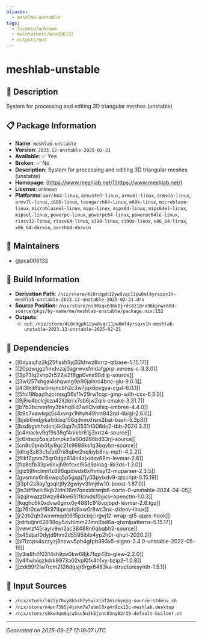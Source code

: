 ```yaml
---
aliases:
  - meshlab-unstable
tags:
  - license/unknown
  - maintainers/pca006132
  - outputs/out
---
```


# meshlab-unstable

## 📝 Description

System for processing and editing 3D triangular meshes (unstable)

## 📋 Package Information

- **Name**: `meshlab-unstable`
- **Version**: `2023.12-unstable-2025-02-21`
- **Available**: ✅ Yes
- **Broken**: ✅ No
- **Description**: System for processing and editing 3D triangular meshes (unstable)
- **Homepage**: [https://www.meshlab.net/](https://www.meshlab.net/)
- **License**: `unknown`
- **Platforms**: `aarch64-linux`, `armv5tel-linux`, `armv6l-linux`, `armv7a-linux`, `armv7l-linux`, `i686-linux`, `loongarch64-linux`, `m68k-linux`, `microblaze-linux`, `microblazeel-linux`, `mips-linux`, `mips64-linux`, `mips64el-linux`, `mipsel-linux`, `powerpc-linux`, `powerpc64-linux`, `powerpc64le-linux`, `riscv32-linux`, `riscv64-linux`, `s390-linux`, `s390x-linux`, `x86_64-linux`, `x86_64-darwin`, `aarch64-darwin`
## 👥 Maintainers

- @pca006132


## 🔧 Build Information

- **Derivation Path**: `/nix/store/4i0rdgph12yw8vqc11pw0ml4yrsqxv1h-meshlab-unstable-2023.12-unstable-2025-02-21.drv`
- **Source Position**: `/nix/store/ns30sqxb36k8jrds8z18rv96bpnwc60d-source/pkgs/by-name/me/meshlab-unstable/package.nix:152`
- **Outputs**:
  - `out`:  `/nix/store/4i0rdgph12yw8vqc11pw0ml4yrsqxv1h-meshlab-unstable-2023.12-unstable-2025-02-21`

## 🔗 Dependencies

- [[0dyaxjhz2kj25fissh5yj32khwz8crrz-qtbase-5.15.17]]
- [[20pzwggzfimdvzaj0agrwvxfmdafgprp-xerces-c-3.3.0]]
- [[3p73lq2xhp2r522si2f8gp0vns90dilp-source]]
- [[3wl257xhgal4shqwng9p90jalhrc4bnc-glu-9.0.3]]
- [[4i3lhj6fzw5nkjncbh2c3w7jqx8pvgya-cgal-6.0.1]]
- [[5fnl19ibazlhzcrmxg56s11v29rw1cqc-gmp-with-cxx-6.3.0]]
- [[9j8w4bcicjkza42lizkrrx7sb6jw2qik-cmake-3.31.7]]
- [[b7b3bcnnnfny3bkhq8id7wlil3vsihiq-embree-4.4.0]]
- [[b9c7xawkgq5s4xvrgx1hhyh49hm842qd-libigl-2.6.0]]
- [[bjsb6wdjykafnkixq156qdvmxhsm2bai-bash-5.3p3]]
- [[bxdbgshfsdcnj4k0qa7s3531rl008dc2-tbb-2020.3.3]]
- [[c4mackv9qf9s38gf4nikbr61jj3xrrz4-source]]
- [[c6rdspp5xsjzbmpkz5a60d286bd33rjl-source]]
- [[cn8c0pnb5fjy9gc21x9688ks1q3bqybn-source]]
- [[dhxj3z83c1sfzd7rii6qbw2nqlbyb8ns-mpfr-4.2.2]]
- [[fiikf2gnm75qr0dgz614n4zjxidsv68m-levmar-2.6]]
- [[fiz8qfb33px6cvjh9nfcxc9i5d9ainag-lib3ds-1.3.0]]
- [[giz9jlfnclmn1z896qpdwds6xfhmsyf2-muparser-2.3.5]]
- [[gvsmny6n8xwpq5p5gqaj7jy03pyixdv9-qtscript-5.15.19]]
- [[i3ph2z8ayfgsqlrj9y2gwiyv3fmj6w10-boost-1.87.0]]
- [[in3df9wlc6kjb2ldnl16m7qnxidcwqb6-corto-0-unstable-2024-04-05]]
- [[izqlrwazz0wzy84kw651fklmdsf0gicv-openctm-1.0.3]]
- [[kqghc6k0xdvw6gmx0y4881c918vpjbpd-levmar-2.6.tgz]]
- [[p76r0cwlf6k97ibprrpfd8xw0r8wc3nx-stdenv-linux]]
- [[r2db2qh3wxwmqd0615pzcixjcirgvj12-wrap-qt5-apps-hook]]
- [[rdrhdjnr6261l8qy5dvhlmm27mn8bd6a-qtxmlpatterns-5.15.17]]
- [[vwvrzf45rayiv9wi2ac38488n6qbqbh2-source]]
- [[x45sbaf0dyjd9hm2d5595lblb4yp2h0r-qhull-2020.2]]
- [[x7izcps4szzyzj8nzwv5ph4gfpb893x5-eigen-3.4.0-unstable-2022-05-19]]
- [[y3ia8h4f0314iih9pv0kw68jk7fqp48b-glew-2.2.0]]
- [[y4lfwlviqzkdrk9973a02vpl0fk4h1vy-bzip2-1.0.8]]
- [[zxk99f2lw7rcm2126dqsjr9rgx6483ka-structuresynth-1.5.1]]

## 📁 Input Sources

- `/nix/store/l622p70vy8k5sh7y5wizi5f2mic6ynpg-source-stdenv.sh`
- `/nix/store/n4pn7395j4jskm7a7abnl8xq4r9zx13c-meshlab.desktop`
- `/nix/store/shkw4qm9qcw5sc5n1k5jznc83ny02r39-default-builder.sh`

---
*Generated on 2025-09-27 12:19:07 UTC*
